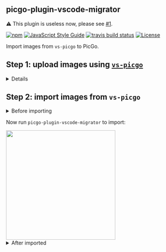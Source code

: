 ## picgo-plugin-vscode-migrator

:warning: This plugin is useless now, please see [#1](https://github.com/upupming/picgo-plugin-vscode-migrator/issues/1).

<a href="https://www.npmjs.com/package/picgo-plugin-vscode-migrator"><img src="https://img.shields.io/npm/v/picgo-plugin-vscode-migrator.svg?style=flat-square" alt="npm"></a>
<a href="https://standardjs.com"><img src="https://img.shields.io/badge/code_style-standard-brightgreen.svg?style=flat-square" alt="JavaScript Style Guide"></a>
<a href="https://travis-ci.com/upupming/picgo-plugin-vscode-migrator/builds"><img src="https://img.shields.io/travis/com/upupming/picgo-plugin-vscode-migrator.svg?style=popout-square" alt="travis build status"></a>
<a href="https://github.com/upupming/picgo-plugin-vscode-migrator/blob/master/LICENSE"><img src="https://img.shields.io/github/license/mashape/apistatus.svg?style=popout-square" alt="License"></a>

Import images from `vs-picgo` to PicGo.

## Step 1: upload images using [`vs-picgo`](https://github.com/Spades-S/vs-picgo/)

<details>
<img src=https://i.loli.net/2019/04/02/5ca25272d0e84.gif height=400>
</details>

## Step 2: import images from `vs-picgo`

<details>
<summary>Before importing</summary>

<img src=https://i.loli.net/2019/04/02/5ca252a4d1eb6.png height=300>

`C:\Users\Doraeming\vs-picgo-log.json`(`vs-picgo` log path for Windows):

```json
{
  "uploaded": [
    {
      "fileName": "20190402103137.png",
      "width": 405,
      "height": 289,
      "extname": ".png",
      "imgUrl": "https://i.loli.net/2019/04/02/5ca2c98c583c0.png",
      "type": "smms",
      "id": "1ce5929e-31a7-4b72-b32b-eaf1eb2e06c3"
    }
  ]
}
```

</details>

Now run `picgo-plugin-vscode-migrator` to import:

<img src=https://i.loli.net/2019/04/02/5ca2565f51930.gif height=300>

<details>
<summary>After imported</summary>

`C:\Users\Doraeming\vs-picgo-log.json`:

```json
{}
```

